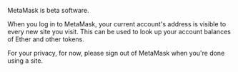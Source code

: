 MetaMask is beta software. 

When you log in to MetaMask, your current account's address is visible to every new site you visit. This can be used to look up your account balances of Ether and other tokens.

For your privacy, for now, please sign out of MetaMask when you're done using a site.

